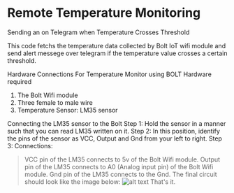# Remote Temperature Monitoring 
Sending an on Telegram when Temperature Crosses Threshold

This code fetchs the temperature data collected by Bolt IoT wifi module and send alert messege over telegram if the temperature
value crosses a certain threshold.

Hardware Connections For Temperature Monitor using BOLT
Hardware required
1. The Bolt Wifi module
2. Three female to male wire
3. Temperature Sensor: LM35 sensor

Connecting the LM35 sensor to the Bolt
Step 1: Hold the sensor in a manner such that you can read LM35 written on it.
Step 2: In this position, identify the pins of the sensor as VCC, Output and Gnd from your left to right.
Step 3: Connections:
> VCC pin of the LM35 connects to 5v of the Bolt Wifi module.
> Output pin of the LM35 connects to A0 (Analog input pin) of the Bolt Wifi module.
> Gnd pin of the LM35 connects to the Gnd.
The final circuit should look like the image below:
![alt text](https://github.com/Shubhadeep394/remote-temperature-monitoring/blob/master/images/circuit.JPG "Final Circuit Connection")
That's it.